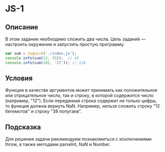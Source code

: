 # JS-1
## Описание
В этом задании необходимо сложить два числа. 
Цель заданий — настроить окружение и запустить простую программу.

```js
var sum = require('./index.js');
console.info(sum(12, 33));  // 45
console.info(sum(101, '17')); // 118
```

## Условия
Функция в качестве аргументов может принимать как положительное или отрицательное число, так и строку, в которой содержится число (например, "12").
Если переданная строка содержит не только цифры, то функция должна вернуть NaN.
Например, нельзя сложить строку "12 бегемотов" и строку "38 попугаев".

## Подсказка
Для решения задачи рекомендуем познакомиться с исключениями throw, а также методами parseInt, NaN и Number.
